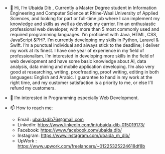 - 👋 Hi, I’m Ubaida Dib ,
   Currently a Master Degree student in Information Engineering and Computer Science at Rhine-Waal University of Applied Sciences, 
   and looking for part or full-time job where I can implement my knowledge and skills as well as develop my carrier. 
   I’m an enthusiastic professional web developer, with more than 5 most commonly used and required programming languages. I’m proficient
   with Java, HTML, CSS, JavaScript &PHP. I’m currently developing my skills in Python, Laravel & Swift. I’m a punctual individual and always
   stick to the deadline; I deliver my work at its finest. I have one year of experience in my field of professionalism. I’m interested in developing
   more skills in the field of web development and have some basic knowledge about AI, data analysis, data mining and mobile application developing. 
   I’m also very good at researching, writing, proofreading, proof writing, editing in both languages: English and Arabic. 
   I guarantee to hand in my work at the right time, and my customer satisfaction is a priority to me, or else I’ll refund my customers.

- 👀 I’m interested in Programming especially Web Development.

- 📫 How to reach me:
  - Email : ubaidadib76@gmail.com 
  - LinkedIn: https://www.linkedin.com/in/ubaida-dib-015019173/
  - Facebook: https://www.facebook.com/ubaida.dib/
  - Instagram: https://www.instagram.com/ubaida_m_dib/
  - UpWork : https://www.upwork.com/freelancers/~01225325224618df8b



